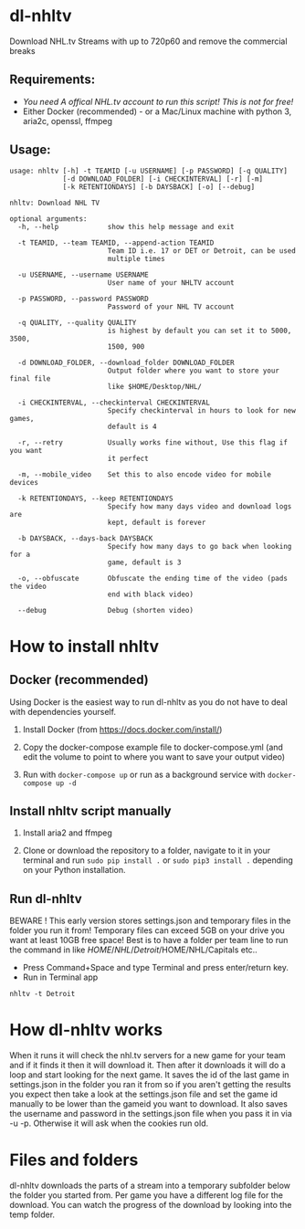 # dl-nhltv

Download NHL.tv Streams with up to 720p60 and remove the commercial breaks

## Requirements:

- _You need A offical NHL.tv account to run this script! This is not for free!_
- Either Docker (recommended) - or a Mac/Linux machine with python 3, aria2c, openssl, ffmpeg

## Usage:

```
usage: nhltv [-h] -t TEAMID [-u USERNAME] [-p PASSWORD] [-q QUALITY]
             [-d DOWNLOAD_FOLDER] [-i CHECKINTERVAL] [-r] [-m]
             [-k RETENTIONDAYS] [-b DAYSBACK] [-o] [--debug]

nhltv: Download NHL TV

optional arguments:
  -h, --help            show this help message and exit

  -t TEAMID, --team TEAMID, --append-action TEAMID
                        Team ID i.e. 17 or DET or Detroit, can be used
                        multiple times

  -u USERNAME, --username USERNAME
                        User name of your NHLTV account

  -p PASSWORD, --password PASSWORD
                        Password of your NHL TV account

  -q QUALITY, --quality QUALITY
                        is highest by default you can set it to 5000, 3500,
                        1500, 900

  -d DOWNLOAD_FOLDER, --download_folder DOWNLOAD_FOLDER
                        Output folder where you want to store your final file
                        like $HOME/Desktop/NHL/

  -i CHECKINTERVAL, --checkinterval CHECKINTERVAL
                        Specify checkinterval in hours to look for new games,
                        default is 4

  -r, --retry           Usually works fine without, Use this flag if you want
                        it perfect

  -m, --mobile_video    Set this to also encode video for mobile devices

  -k RETENTIONDAYS, --keep RETENTIONDAYS
                        Specify how many days video and download logs are
                        kept, default is forever

  -b DAYSBACK, --days-back DAYSBACK
                        Specify how many days to go back when looking for a
                        game, default is 3

  -o, --obfuscate       Obfuscate the ending time of the video (pads the video
                        end with black video)

  --debug               Debug (shorten video)
```

# How to install nhltv

## Docker (recommended)

Using Docker is the easiest way to run dl-nhltv as you do not have to deal with dependencies yourself.

1. Install Docker (from https://docs.docker.com/install/)

2. Copy the docker-compose example file to docker-compose.yml (and edit the volume to point to where you want to save your output video)

3. Run with `docker-compose up` or run as a background service with `docker-compose up -d`


## Install nhltv script manually

1. Install aria2 and ffmpeg

2. Clone or download the repository to a folder, navigate to it in your terminal and run `sudo pip install .` or `sudo pip3 install .` depending on your Python installation.


## Run dl-nhltv

BEWARE ! This early version stores settings.json and temporary files in the folder you run it from!
Temporary files can exceed 5GB on your drive you want at least 10GB free space!
Best is to have a folder per team line to run the command in like $HOME/NHL/Detroit /$HOME/NHL/Capitals etc..

- Press Command+Space and type Terminal and press enter/return key.
- Run in Terminal app

```
nhltv -t Detroit
```

# How dl-nhltv works

When it runs it will check the nhl.tv servers for a new game for your team and if it finds it then it will download it. Then after it downloads it will do a loop and start looking for the next game. It saves the id of the last game in settings.json in the folder you ran it from so if you aren't getting the results you expect then take a look at the settings.json file and set the game id manually to be lower than the gameid you want to download. It also saves the username and password in the settings.json file when you pass it in via -u -p. Otherwise it will ask when the cookies run old.

# Files and folders

dl-nhltv downloads the parts of a stream into a temporary subfolder below the folder you started from.
Per game you have a different log file for the download.
You can watch the progress of the download by looking into the temp folder.
